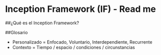 # Inception Framework (IF) - Read me

##¿Qué es el Inception Framework?

##Glosario

- Personalizado = Enfocado, Voluntario, Interdependiente, Recurrente
- Contexto = Tiempo / espacio / condiciones / circunstancias
